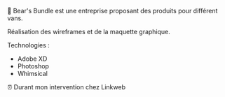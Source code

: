 💼 Bear's Bundle est une entreprise proposant des produits pour différent vans.

Réalisation des wireframes et de la maquette graphique.

Technologies : 

- Adobe XD 
- Photoshop
- Whimsical

⏰ Durant mon intervention chez Linkweb
